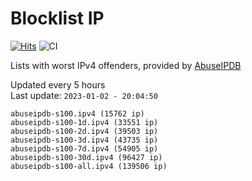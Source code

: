 # Blocklist IP

[![Hits](https://hits.seeyoufarm.com/api/count/incr/badge.svg?url=https%3A%2F%2Fgithub.com%2Fborestad%2Fblocklist-ip%2F&count_bg=%2379C83D&title_bg=%23555555&icon=&icon_color=%23E7E7E7&title=hits&edge_flat=false)](https://hits.seeyoufarm.com)  ![CI](https://img.shields.io/github/workflow/status/borestad/blocklist-ip/CI?style=flat-square)

Lists with worst IPv4 offenders, provided by [AbuseIPDB](https://www.abuseipdb.com/)

<!-- FOOTER-PLACEHOLDER -->
Updated every 5 hours<br>
Last update: `2023-01-02 - 20:04:50`
```
abuseipdb-s100.ipv4 (15762 ip)
abuseipdb-s100-1d.ipv4 (33551 ip)
abuseipdb-s100-2d.ipv4 (39503 ip)
abuseipdb-s100-3d.ipv4 (43735 ip)
abuseipdb-s100-7d.ipv4 (54905 ip)
abuseipdb-s100-30d.ipv4 (96427 ip)
abuseipdb-s100-all.ipv4 (139506 ip)
```
